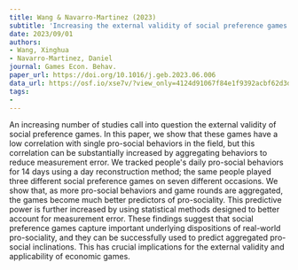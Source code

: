 ```yaml
---
title: Wang & Navarro-Martinez (2023)
subtitle: 'Increasing the external validity of social preference games by reducing measurement error'
date: 2023/09/01
authors:
- Wang, Xinghua
- Navarro-Martinez, Daniel
journal: Games Econ. Behav.
paper_url: https://doi.org/10.1016/j.geb.2023.06.006
data_url: https://osf.io/xse7v/?view_only=4124d91067f84e1f9392acbf62d3d33f
tags:
-
---
```


An increasing number of studies call into question the external validity of social preference games. In this paper, we show that these games have a low correlation with single pro-social behaviors in the field, but this correlation can be substantially increased by aggregating behaviors to reduce measurement error. We tracked people's daily pro-social behaviors for 14 days using a day reconstruction method; the same people played three different social preference games on seven different occasions. We show that, as more pro-social behaviors and game rounds are aggregated, the games become much better predictors of pro-sociality. This predictive power is further increased by using statistical methods designed to better account for measurement error. These findings suggest that social preference games capture important underlying dispositions of real-world pro-sociality, and they can be successfully used to predict aggregated pro-social inclinations. This has crucial implications for the external validity and applicability of economic games.
